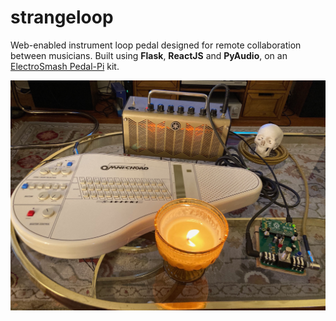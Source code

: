 # strangeloop

Web-enabled instrument loop pedal designed for remote collaboration between musicians.
Built using **Flask**, **ReactJS** and **PyAudio**, on an [ElectroSmash Pedal-Pi](https://www.electrosmash.com/pedal-pi) kit.

![Pedal-Pi](https://github.com/kid-c-plus/strangeloop/blob/master/pedal-pi.jpg?raw=true)
